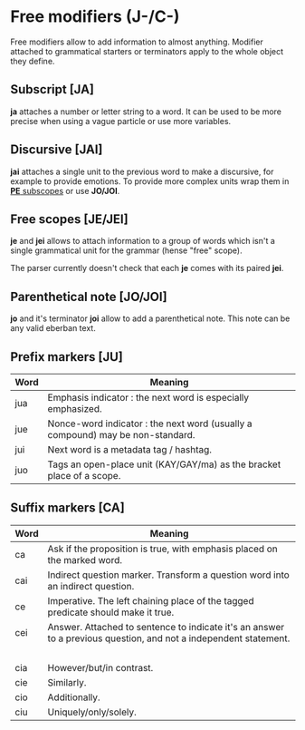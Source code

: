 # Free modifiers (J-/C-)

Free modifiers allow to add information to almost anything. Modifier attached to
grammatical starters or terminators apply to the whole object they define.

## Subscript [JA]

**ja** attaches a number or letter string to a word. It can be used to be more
precise when using a vague particle or use more variables.

## Discursive [JAI]

**jai** attaches a single unit to the previous word to make a discursive, for
example to provide emotions. To provide more complex units wrap them in [**PE**
subscopes](PE.md) or use **JO/JOI**.

## Free scopes [JE/JEI]

**je** and **jei** allows to attach information to a group of words which isn't
a single grammatical unit for the grammar (hense "free" scope).

The parser currently doesn't check that each **je** comes with its paired
**jei**.

## Parenthetical note [JO/JOI]

**jo** and it's terminator **joi** allow to add a parenthetical note. This note
can be any valid eberban text.

## Prefix markers [JU]

| Word | Meaning                                                                        |
| ---- | ------------------------------------------------------------------------------ |
| jua  | Emphasis indicator : the next word is especially emphasized.                   |
| jue  | Nonce-word indicator : the next word (usually a compound) may be non-standard. |
| jui  | Next word is a metadata tag / hashtag.                                         |
| juo  | Tags an open-place unit (KAY/GAY/ma) as the bracket place of a scope.          |

## Suffix markers [CA]

| Word   | Meaning                                                                                                          |
| ------ | ---------------------------------------------------------------------------------------------------------------- |
| ca     | Ask if the proposition is true, with emphasis placed on the marked word.                                         |
| cai    | Indirect question marker. Transform a question word into an indirect question.                                   |
| ce     | Imperative. The left chaining place of the tagged predicate should make it true.                                 |
| cei    | Answer. Attached to sentence to indicate it's an answer to a previous question, and not a independent statement. |
| &nbsp; |                                                                                                                  |
| cia    | However/but/in contrast.                                                                                         |
| cie    | Similarly.                                                                                                       |
| cio    | Additionally.                                                                                                    |
| ciu    | Uniquely/only/solely.                                                                                            |
